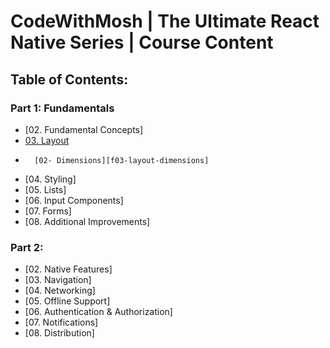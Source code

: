 # CodeWithMosh | The Ultimate React Native Series | Course Content
## Table of Contents:

### Part 1: Fundamentals
-   [02. Fundamental Concepts]
-   [03. Layout][f03-layout]
-       [02- Dimensions][f03-layout-dimensions]
-   [04. Styling]
-   [05. Lists]
-   [06. Input Components]
-   [07. Forms]
-   [08. Additional Improvements]

### Part 2:

-   [02. Native Features]
-   [03. Navigation]
-   [04. Networking]
-   [05. Offline Support]
-   [06. Authentication & Authorization]
-   [07. Notifications]
-   [08. Distribution]

[f03-layout]: https://github.com/moarifur/The-Ultimate-React-Native-Series/tree/f03-layout/app/fundamentals/layout

[f03-layout-dimensions]: https://github.com/moarifur/The-Ultimate-React-Native-Series/blob/f03-layout/app/fundamentals/layout/dimension.js

